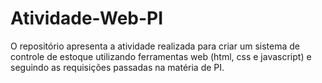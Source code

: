 # Atividade-Web-PI

O repositório apresenta a atividade realizada para criar um sistema de controle de estoque utilizando ferramentas web (html, css e javascript) e seguindo as requisições passadas na matéria de PI.